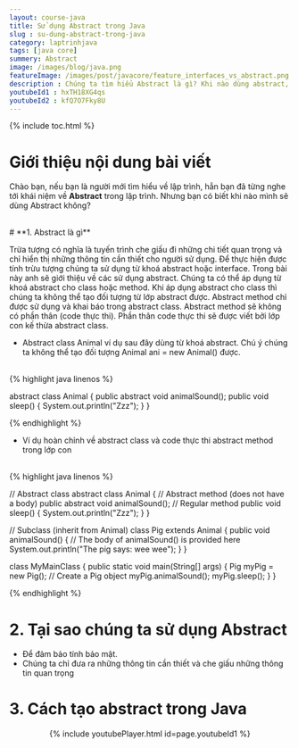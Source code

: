```yaml
---
layout: course-java
title: Sử dụng Abstract trong Java
slug : su-dung-abstract-trong-java
category: laptrinhjava
tags: [java core]
summery: Abstract
image: /images/blog/java.png
featureImage: /images/post/javacore/feature_interfaces_vs_abstract.png
description : Chúng ta tìm hiểu Abstract là gì? Khi nào dùng abstract, khi nào dùng Abstract trong quá trình lập trình java.
youtubeId1 : hxTH18XG4qs
youtubeId2 : kfQ7O7Fky8U
---
```


{% include toc.html %}

# **Giới thiệu nội dung bài viết**

Chào bạn, nếu bạn là người mới tìm hiểu về lập trình, hẳn bạn đã từng nghe tới khái niệm về <b>Abstract</b> trong lập trình.
Nhưng bạn có biết khi nào mình sẽ dùng Abstract không? 

<br>
# **1. Abstract là gì**

Trừa tượng có nghĩa là tuyến trình che giấu đi những chi tiết quan trọng và chỉ hiển thị những thông tin cần thiết cho người sử dụng. Để thực hiện được tính trừu tượng chúng ta sử dụng từ khoá abstract hoặc interface. Trong bài này anh sẽ giới thiệu về các sử dụng abstract. Chúng ta có thể áp dụng từ khoá abstract cho class hoặc method. Khi áp dụng abstract cho class thì chúng ta không thể tạo đối tượng từ lớp abstract được. Abstract method chỉ được sử dụng và khai báo trong abstract class. Abstract method sẽ không có phần thân (code thực thi). Phần thân code thực thi sẽ được viết bởi lớp con kế thừa abstract class.

- Abstract class Animal ví dụ sau đây dùng từ khoá abstract. Chú ý chúng ta không thể tạo đối tượng Animal ani = new Animal() được.

<br>
{% highlight java linenos %}

abstract class Animal {
  public abstract void animalSound();
  public void sleep() {
    System.out.println("Zzz");
  }
}

{% endhighlight %}

- Ví dụ hoàn chỉnh về abstract class và code thực thi abstract method trong lớp con
<br>
{% highlight java linenos %}

// Abstract class
abstract class Animal {
  // Abstract method (does not have a body)
  public abstract void animalSound();
  // Regular method
  public void sleep() {
    System.out.println("Zzz");
  }
}

// Subclass (inherit from Animal)
class Pig extends Animal {
  public void animalSound() {
    // The body of animalSound() is provided here
    System.out.println("The pig says: wee wee");
  }
}

class MyMainClass {
  public static void main(String[] args) {
    Pig myPig = new Pig(); // Create a Pig object
    myPig.animalSound();
    myPig.sleep();
  }
}

{% endhighlight %}

# **2. Tại sao chúng ta sử dụng Abstract**

- Để đảm bảo tính bảo mật.
- Chúng ta chỉ đưa ra những thông tin cần thiết và che giấu những thông tin quan trọng

# **3. Cách tạo abstract trong Java**  

<center>
{% include youtubePlayer.html id=page.youtubeId1 %}
</center>

